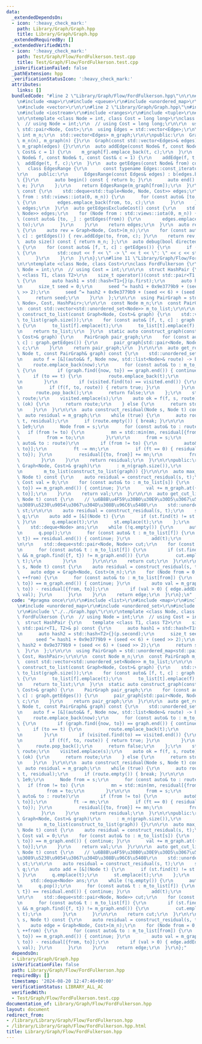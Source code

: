```yaml
---
data:
  _extendedDependsOn:
  - icon: ':heavy_check_mark:'
    path: Library/Graph/Graph.hpp
    title: Library/Graph/Graph.hpp
  _extendedRequiredBy: []
  _extendedVerifiedWith:
  - icon: ':heavy_check_mark:'
    path: Test/Graph/Flow/FordFulkerson.test.cpp
    title: Test/Graph/Flow/FordFulkerson.test.cpp
  _isVerificationFailed: false
  _pathExtension: hpp
  _verificationStatusIcon: ':heavy_check_mark:'
  attributes:
    links: []
  bundledCode: "#line 2 \"Library/Graph/Flow/FordFulkerson.hpp\"\n\r\n#include <list>\r\
    \n#include <map>\r\n#include <queue>\r\n#include <unordered_map>\r\n#include <unordered_set>\r\
    \n#include <vector>\r\n\r\n#line 2 \"Library/Graph/Graph.hpp\"\n#include <deque>\r\
    \n#include <iostream>\r\n#include <ranges>\r\n#include <tuple>\r\n#line 7 \"Library/Graph/Graph.hpp\"\
    \n\r\ntemplate <class Node = int, class Cost = long long>\r\nclass Graph {\r\n\
    \  // using Node = int;\r\n  // using Cost = long long;\r\n\r\n  using Edge =\
    \ std::pair<Node, Cost>;\r\n  using Edges = std::vector<Edge>;\r\n\r\n  const\
    \ int m_n;\r\n  std::vector<Edges> m_graph;\r\n\r\npublic:\r\n  Graph(int n) :\
    \ m_n(n), m_graph(n) {}\r\n  Graph(const std::vector<Edges>& edges) : m_n(edges.size()),\
    \ m_graph(edges) {}\r\n\r\n  auto addEdge(const Node& f, const Node& t, const\
    \ Cost& c = 1) {\r\n    m_graph[f].emplace_back(t, c);\r\n  }\r\n  auto addEdgeUndirected(const\
    \ Node& f, const Node& t, const Cost& c = 1) {\r\n    addEdge(f, t, c);\r\n  \
    \  addEdge(t, f, c);\r\n  }\r\n  auto getEdges(const Node& from) const {\r\n \
    \   class EdgesRange {\r\n      const typename Edges::const_iterator b, e;\r\n\
    \r\n    public:\r\n      EdgesRange(const Edges& edges) : b(edges.begin()), e(edges.end())\
    \ {}\r\n      auto begin() const { return b; }\r\n      auto end() const { return\
    \ e; }\r\n    };\r\n    return EdgesRange(m_graph[from]);\r\n  }\r\n  auto getEdges()\
    \ const {\r\n    std::deque<std::tuple<Node, Node, Cost>> edges;\r\n    for (Node\
    \ from : std::views::iota(0, m_n)) {\r\n      for (const auto& [to, c] : getEdges(from))\
    \ {\r\n        edges.emplace_back(from, to, c);\r\n      }\r\n    }\r\n    return\
    \ edges;\r\n  }\r\n  auto getEdgesExcludeCost() const {\r\n    std::deque<std::pair<Node,\
    \ Node>> edges;\r\n    for (Node from : std::views::iota(0, m_n)) {\r\n      for\
    \ (const auto& [to, _] : getEdges(from)) {\r\n        edges.emplace_back(from,\
    \ to);\r\n      }\r\n    }\r\n    return edges;\r\n  }\r\n  auto reverse() const\
    \ {\r\n    auto rev = Graph<Node, Cost>(m_n);\r\n    for (const auto& [from, to,\
    \ c] : getEdges()) { rev.addEdge(to, from, c); }\r\n    return rev;\r\n  }\r\n\
    \  auto size() const { return m_n; };\r\n  auto debug(bool directed = false) const\
    \ {\r\n    for (const auto& [f, t, c] : getEdges()) {\r\n      if (f < t || directed)\
    \ {\r\n        std::cout << f << \" -> \" << t << \": \" << c << std::endl;\r\n\
    \      }\r\n    }\r\n  }\r\n};\r\n#line 11 \"Library/Graph/Flow/FordFulkerson.hpp\"\
    \n\r\ntemplate <class Node, class Cost>\r\nclass FordFulkerson {\r\n  // using\
    \ Node = int;\r\n  // using Cost = int;\r\n\r\n  struct HashPair {\r\n    template\
    \ <class T1, class T2>\r\n    size_t operator()(const std::pair<T1, T2>& p) const\
    \ {\r\n      auto hash1 = std::hash<T1>{}(p.first);\r\n      auto hash2 = std::hash<T2>{}(p.second);\r\
    \n      size_t seed = 0;\r\n      seed ^= hash1 + 0x9e3779b9 + (seed << 6) + (seed\
    \ >> 2);\r\n      seed ^= hash2 + 0x9e3779b9 + (seed << 6) + (seed >> 2);\r\n\
    \      return seed;\r\n    }\r\n  };\r\n\r\n  using PairGraph = std::unordered_map<std::pair<Node,\
    \ Node>, Cost, HashPair>;\r\n\r\n  const Node m_n;\r\n  const PairGraph m_graph;\r\
    \n  const std::vector<std::unordered_set<Node>> m_to_list;\r\n\r\n  static auto\
    \ construct_to_list(const Graph<Node, Cost>& graph) {\r\n    std::vector<std::unordered_set<Node>>\
    \ to_list(graph.size());\r\n    for (const auto& [f, t, c] : graph.getEdges())\
    \ {\r\n      to_list[f].emplace(t);\r\n      to_list[t].emplace(f);\r\n    }\r\
    \n    return to_list;\r\n  }\r\n  static auto construct_graph(const Graph<Node,\
    \ Cost>& graph) {\r\n    PairGraph pair_graph;\r\n    for (const auto& [f, t,\
    \ c] : graph.getEdges()) {\r\n      pair_graph[std::pair<Node, Node>{f, t}] +=\
    \ c;\r\n    }\r\n    return pair_graph;\r\n  }\r\n\r\n  auto get_route(Node s,\
    \ Node t, const PairGraph& graph) const {\r\n    std::unordered_set<Node> visited;\r\
    \n    auto f = [&](auto&& f, Node now, std::list<Node>& route) -> bool {\r\n \
    \     route.emplace_back(now);\r\n      for (const auto& to : m_to_list[now])\
    \ {\r\n        if (graph.find({now, to}) == graph.end()) { continue; }\r\n   \
    \     if (to == t) {\r\n          route.emplace_back(t);\r\n          return true;\r\
    \n        }\r\n        if (visited.find(to) == visited.end()) {\r\n          visited.emplace(to);\r\
    \n          if (f(f, to, route)) { return true; }\r\n        }\r\n      }\r\n\
    \      route.pop_back();\r\n      return false;\r\n    };\r\n    std::list<Node>\
    \ route;\r\n    visited.emplace(s);\r\n    auto ok = f(f, s, route);\r\n    if\
    \ (ok) {\r\n      return route;\r\n    } else {\r\n      return std::list<Node>{};\r\
    \n    }\r\n  }\r\n\r\n  auto construct_residual(Node s, Node t) const {\r\n  \
    \  auto residual = m_graph;\r\n    while (true) {\r\n      auto route = get_route(s,\
    \ t, residual);\r\n      if (route.empty()) { break; }\r\n\r\n      Cost mn =\
    \ 1e9;\r\n      Node from = s;\r\n      for (const auto& to : route)\r\n     \
    \   if (from != to) {\r\n          mn = std::min(mn, residual[{from, to}]);\r\n\
    \          from = to;\r\n        }\r\n\r\n      from = s;\r\n      for (const\
    \ auto& to : route)\r\n        if (from != to) {\r\n          auto& ft = residual[{from,\
    \ to}];\r\n          ft -= mn;\r\n          if (ft == 0) { residual.erase({from,\
    \ to}); }\r\n          residual[{to, from}] += mn;\r\n          from = to;\r\n\
    \        }\r\n    }\r\n    return residual;\r\n  }\r\n\r\npublic:\r\n  FordFulkerson(const\
    \ Graph<Node, Cost>& graph)\r\n      : m_n(graph.size()),\r\n        m_graph(construct_graph(graph)),\r\
    \n        m_to_list(construct_to_list(graph)) {}\r\n\r\n  auto max_flow(Node s,\
    \ Node t) const {\r\n    auto residual = construct_residual(s, t);\r\n\r\n   \
    \ Cost val = 0;\r\n    for (const auto& to : m_to_list[s]) {\r\n      if (m_graph.find({s,\
    \ to}) == m_graph.end()) { continue; }\r\n      val += m_graph.at({s, to}) - residual[{s,\
    \ to}];\r\n    }\r\n    return val;\r\n  }\r\n\r\n  auto get_cut_list(Node s,\
    \ Node t) const {\r\n    // \u6B8B\u4F59\u30B0\u30E9\u30D5\u3067\u59CB\u70B9\u304B\
    \u3089\u5230\u9054\u3067\u304D\u308B\u96C6\u5408\r\n    std::unordered_set<Node>\
    \ st;\r\n\r\n    auto residual = construct_residual(s, t);\r\n    std::queue<Node>\
    \ q;\r\n    auto add = [&](Node t) {\r\n      if (st.find(t) != st.end()) { return;\
    \ }\r\n      q.emplace(t);\r\n      st.emplace(t);\r\n    };\r\n    add(s);\r\n\
    \    std::deque<Node> ans;\r\n    while (!q.empty()) {\r\n      auto f = q.front();\r\
    \n      q.pop();\r\n      for (const auto& t : m_to_list[f]) {\r\n        if (residual.find({f,\
    \ t}) == residual.end()) { continue; }\r\n        add(t);\r\n      }\r\n    }\r\
    \n\r\n    std::deque<std::pair<Node, Node>> cut;\r\n    for (const auto& f : st)\r\
    \n      for (const auto& t : m_to_list[f]) {\r\n        if (st.find(t) == st.end()\
    \ && m_graph.find({f, t}) != m_graph.end()) {\r\n          cut.emplace_back(f,\
    \ t);\r\n        }\r\n      }\r\n\r\n    return cut;\r\n  }\r\n\r\n  auto get_edge(Node\
    \ s, Node t) const {\r\n    auto residual = construct_residual(s, t);\r\n\r\n\
    \    auto edge = Graph<Node, Cost>(m_n);\r\n    for (Node from = 0; from < m_n;\
    \ ++from) {\r\n      for (const auto& to : m_to_list[from]) {\r\n        if (m_graph.find({from,\
    \ to}) == m_graph.end()) { continue; }\r\n        auto val = m_graph.at({from,\
    \ to}) - residual[{from, to}];\r\n        if (val > 0) { edge.addEdge(from, to,\
    \ val); }\r\n      }\r\n    }\r\n    return edge;\r\n  }\r\n};\n"
  code: "#pragma once\r\n\r\n#include <list>\r\n#include <map>\r\n#include <queue>\r\
    \n#include <unordered_map>\r\n#include <unordered_set>\r\n#include <vector>\r\n\
    \r\n#include \"./../Graph.hpp\"\r\n\r\ntemplate <class Node, class Cost>\r\nclass\
    \ FordFulkerson {\r\n  // using Node = int;\r\n  // using Cost = int;\r\n\r\n\
    \  struct HashPair {\r\n    template <class T1, class T2>\r\n    size_t operator()(const\
    \ std::pair<T1, T2>& p) const {\r\n      auto hash1 = std::hash<T1>{}(p.first);\r\
    \n      auto hash2 = std::hash<T2>{}(p.second);\r\n      size_t seed = 0;\r\n\
    \      seed ^= hash1 + 0x9e3779b9 + (seed << 6) + (seed >> 2);\r\n      seed ^=\
    \ hash2 + 0x9e3779b9 + (seed << 6) + (seed >> 2);\r\n      return seed;\r\n  \
    \  }\r\n  };\r\n\r\n  using PairGraph = std::unordered_map<std::pair<Node, Node>,\
    \ Cost, HashPair>;\r\n\r\n  const Node m_n;\r\n  const PairGraph m_graph;\r\n\
    \  const std::vector<std::unordered_set<Node>> m_to_list;\r\n\r\n  static auto\
    \ construct_to_list(const Graph<Node, Cost>& graph) {\r\n    std::vector<std::unordered_set<Node>>\
    \ to_list(graph.size());\r\n    for (const auto& [f, t, c] : graph.getEdges())\
    \ {\r\n      to_list[f].emplace(t);\r\n      to_list[t].emplace(f);\r\n    }\r\
    \n    return to_list;\r\n  }\r\n  static auto construct_graph(const Graph<Node,\
    \ Cost>& graph) {\r\n    PairGraph pair_graph;\r\n    for (const auto& [f, t,\
    \ c] : graph.getEdges()) {\r\n      pair_graph[std::pair<Node, Node>{f, t}] +=\
    \ c;\r\n    }\r\n    return pair_graph;\r\n  }\r\n\r\n  auto get_route(Node s,\
    \ Node t, const PairGraph& graph) const {\r\n    std::unordered_set<Node> visited;\r\
    \n    auto f = [&](auto&& f, Node now, std::list<Node>& route) -> bool {\r\n \
    \     route.emplace_back(now);\r\n      for (const auto& to : m_to_list[now])\
    \ {\r\n        if (graph.find({now, to}) == graph.end()) { continue; }\r\n   \
    \     if (to == t) {\r\n          route.emplace_back(t);\r\n          return true;\r\
    \n        }\r\n        if (visited.find(to) == visited.end()) {\r\n          visited.emplace(to);\r\
    \n          if (f(f, to, route)) { return true; }\r\n        }\r\n      }\r\n\
    \      route.pop_back();\r\n      return false;\r\n    };\r\n    std::list<Node>\
    \ route;\r\n    visited.emplace(s);\r\n    auto ok = f(f, s, route);\r\n    if\
    \ (ok) {\r\n      return route;\r\n    } else {\r\n      return std::list<Node>{};\r\
    \n    }\r\n  }\r\n\r\n  auto construct_residual(Node s, Node t) const {\r\n  \
    \  auto residual = m_graph;\r\n    while (true) {\r\n      auto route = get_route(s,\
    \ t, residual);\r\n      if (route.empty()) { break; }\r\n\r\n      Cost mn =\
    \ 1e9;\r\n      Node from = s;\r\n      for (const auto& to : route)\r\n     \
    \   if (from != to) {\r\n          mn = std::min(mn, residual[{from, to}]);\r\n\
    \          from = to;\r\n        }\r\n\r\n      from = s;\r\n      for (const\
    \ auto& to : route)\r\n        if (from != to) {\r\n          auto& ft = residual[{from,\
    \ to}];\r\n          ft -= mn;\r\n          if (ft == 0) { residual.erase({from,\
    \ to}); }\r\n          residual[{to, from}] += mn;\r\n          from = to;\r\n\
    \        }\r\n    }\r\n    return residual;\r\n  }\r\n\r\npublic:\r\n  FordFulkerson(const\
    \ Graph<Node, Cost>& graph)\r\n      : m_n(graph.size()),\r\n        m_graph(construct_graph(graph)),\r\
    \n        m_to_list(construct_to_list(graph)) {}\r\n\r\n  auto max_flow(Node s,\
    \ Node t) const {\r\n    auto residual = construct_residual(s, t);\r\n\r\n   \
    \ Cost val = 0;\r\n    for (const auto& to : m_to_list[s]) {\r\n      if (m_graph.find({s,\
    \ to}) == m_graph.end()) { continue; }\r\n      val += m_graph.at({s, to}) - residual[{s,\
    \ to}];\r\n    }\r\n    return val;\r\n  }\r\n\r\n  auto get_cut_list(Node s,\
    \ Node t) const {\r\n    // \u6B8B\u4F59\u30B0\u30E9\u30D5\u3067\u59CB\u70B9\u304B\
    \u3089\u5230\u9054\u3067\u304D\u308B\u96C6\u5408\r\n    std::unordered_set<Node>\
    \ st;\r\n\r\n    auto residual = construct_residual(s, t);\r\n    std::queue<Node>\
    \ q;\r\n    auto add = [&](Node t) {\r\n      if (st.find(t) != st.end()) { return;\
    \ }\r\n      q.emplace(t);\r\n      st.emplace(t);\r\n    };\r\n    add(s);\r\n\
    \    std::deque<Node> ans;\r\n    while (!q.empty()) {\r\n      auto f = q.front();\r\
    \n      q.pop();\r\n      for (const auto& t : m_to_list[f]) {\r\n        if (residual.find({f,\
    \ t}) == residual.end()) { continue; }\r\n        add(t);\r\n      }\r\n    }\r\
    \n\r\n    std::deque<std::pair<Node, Node>> cut;\r\n    for (const auto& f : st)\r\
    \n      for (const auto& t : m_to_list[f]) {\r\n        if (st.find(t) == st.end()\
    \ && m_graph.find({f, t}) != m_graph.end()) {\r\n          cut.emplace_back(f,\
    \ t);\r\n        }\r\n      }\r\n\r\n    return cut;\r\n  }\r\n\r\n  auto get_edge(Node\
    \ s, Node t) const {\r\n    auto residual = construct_residual(s, t);\r\n\r\n\
    \    auto edge = Graph<Node, Cost>(m_n);\r\n    for (Node from = 0; from < m_n;\
    \ ++from) {\r\n      for (const auto& to : m_to_list[from]) {\r\n        if (m_graph.find({from,\
    \ to}) == m_graph.end()) { continue; }\r\n        auto val = m_graph.at({from,\
    \ to}) - residual[{from, to}];\r\n        if (val > 0) { edge.addEdge(from, to,\
    \ val); }\r\n      }\r\n    }\r\n    return edge;\r\n  }\r\n};"
  dependsOn:
  - Library/Graph/Graph.hpp
  isVerificationFile: false
  path: Library/Graph/Flow/FordFulkerson.hpp
  requiredBy: []
  timestamp: '2024-08-20 12:47:46+09:00'
  verificationStatus: LIBRARY_ALL_AC
  verifiedWith:
  - Test/Graph/Flow/FordFulkerson.test.cpp
documentation_of: Library/Graph/Flow/FordFulkerson.hpp
layout: document
redirect_from:
- /library/Library/Graph/Flow/FordFulkerson.hpp
- /library/Library/Graph/Flow/FordFulkerson.hpp.html
title: Library/Graph/Flow/FordFulkerson.hpp
---
```

